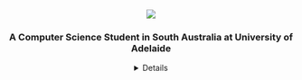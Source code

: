 <h1 align="center">
  <img src="https://readme-typing-svg.herokuapp.com/?font=Righteous&size=35&center=true&vCenter=true&width=500&height=70&duration=4000&lines=Hi+There!+👋;+I'm+Shane+Lee!;" />
</h1>
<h3 align="center">A Computer Science Student in South Australia at University of Adelaide</h3>

<details align ="center">
  <a href="https://github.com/Shaninhooo?tab=repositories"><img src="https://github-readme-stats.vercel.app/api/top-langs/?username=Shaninhooo&theme=tokyonight"></a>
  <h1>
    <a href="https://github.com/Shaninhooo?tab=repositories&language=python" target="_blank"><img alt="Python" src="https://img.shields.io/badge/-Python-3572A5?style=flat-square&logo=Python&logoColor=white"></a>
    <a href="https://github.com/Shaninhooo?tab=repositories&language=javascript" target="_blank"><img alt="Javascript" src="https://img.shields.io/badge/-Javascript-f1e05a?style=flat-square&logo=Javascript&logoColor=white"></a>
    <a href="https://github.com/Shaninhooo?tab=repositories&language=c%2B%2B" target="_blank"><img alt="C++" src="https://img.shields.io/badge/-C%2B%2B-f34b7d?style=flat-square&logo=C%2B%2B&logoColor=white"></a>
    <a href="https://github.com/Shaninhooo?tab=repositories&language=html" target="_blank"><img alt="HTML" src="https://img.shields.io/badge/-HTML-E34F26?style=flat-square&logo=HTML5&logoColor=white"></a>
  </h1>
</details>
